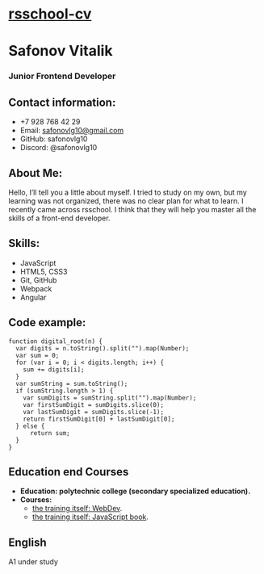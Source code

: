# [rsschool-cv](https://safonovlg10.github.io/rsschool-cv/cv)
# Safonov Vitalik
### Junior Frontend Developer


## Contact information:
* +7 928 768 42 29
* Email: safonovlg10@gmail.com
* GitHub: safonovlg10
* Discord: @safonovlg10
## About Me:
Hello, I’ll tell you a little about myself. I tried to study on my own, but my learning was not organized, there was no clear plan for what to learn. I recently came across rsschool. I think that they will help you master all the skills of a front-end developer.

## Skills:
* JavaScript
* HTML5, CSS3
* Git, GitHub
* Webpack
* Angular
## Code example:
```
function digital_root(n) {
  var digits = n.toString().split("").map(Number);
  var sum = 0;
  for (var i = 0; i < digits.length; i++) {
    sum += digits[i];
  }
  var sumString = sum.toString();
  if (sumString.length > 1) {
    var sumDigits = sumString.split("").map(Number);
    var firstSumDigit = sumDigits.slice(0);
    var lastSumDigit = sumDigits.slice(-1);
    return firstSumDigit[0] + lastSumDigit[0];
  } else {
      return sum;
  }
}
```

## Education end Courses

* __Education: polytechnic college (secondary specialized education).__
* __Courses:__
    + [the training itself: WebDev](https://www.youtube.com/channel/UCE9ODjNIkOHrnSdkYWLfYhg).
    + [the training itself: JavaScript book](https://learn.javascript.ru/).

## English
A1 under study